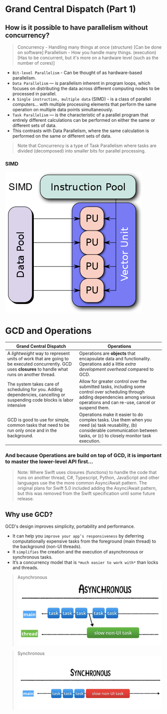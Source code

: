 # Grand Central Dispatch (Part 1)

## How is it possible to have parallelism without concurrency?
> Concurrency - Handling many things at once (structure) [Can be done on software]
> Parallelism - How you handle many things. (execution) [Has to be concurrent, but it's more on a hardware level (such as the number of cores)]

* `Bit-level Parallelism` - Can be thought of as hardware-based parallelism.
* `Data Parallelism` — is parallelism inherent in program loops, which focuses on distributing the data across different computing nodes to be processed in parallel.
* `A Single instruction, multiple data` (SIMD) - is a class of parallel computers... with multiple processing elements that perform the same operation on multiple data points simultaneously.
* `Task Parallelism` — is the characteristic of a parallel program that entirely different calculations can be performed on either the same or different sets of data.
 * This contrasts with Data Parallelism, where the same calculation is performed on the same or different sets of data.

> Note that Concurrency is a type of Task Parallelism where tasks are divided (decomposed) into smaller bits for parallel processing.

### SIMD
![SIMD](img/SIMD.png)

# GCD and Operations

|  Grand Central Dispatch | Operations |
| ------------- | ------------- |
| A *lightweight* way to represent units of work that are going to be executed concurrently. GCD uses **closures** to handle what runs on another thread. |  Operations are **objects** that encapsulate data and functionality. Operations add a little *extra development overhead* compared to GCD. |
| The system takes care of scheduling for you. Adding dependencies, cancelling or suspending code blocks is labor intensive | Allow for greater control over the submitted tasks, including some control over scheduling through adding dependencies among various operations and can re-use, cancel or suspend them.  |
| GCD is good to use for simple, common tasks that need to be run only once and in the background. |  Operations make it easier to do complex tasks. Use them when you need (a) task reusability, (b) considerable communication between tasks, or (c) to closely monitor task execution. |

### And because Operations are build on top of GCD, it is important to master the lower-level API first...

> Note: Where Swift uses closures (functions) to handle the code that runs on another thread, C#, Typescript, Python, JavaScript and other languages use the the more common Async/Await pattern. The original plans for Swift 5.0 included adding the Async/Await pattern, but this was removed from the Swift specification until some future release.

## Why use GCD?
GCD's design improves simplicity, portability and performance.

* It can help you `improve your app’s responsiveness` by deferring computationally expensive tasks from the foreground (main thread) to the background (non-UI threads).
* It `simplifies` the creation and the execution of asynchronous or synchronous tasks.
* It’s a concurrency model that is `*much easier to work with*` than locks and threads.

> Asynchronous <br>
>![Asynchronous](img/asynchronous.png)

> Synchronous
![Synchronous](img/synchronous.png)
